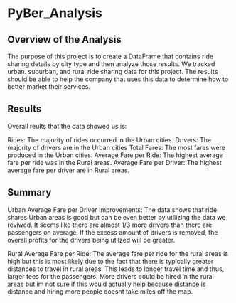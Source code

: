 # PyBer_Analysis

## Overview of the Analysis
The purpose of this project is to create a DataFrame that contains ride sharing details by city type and then analyze those results. We tracked urban. suburban, and rural ride sharing data for this project. The results should be able to help the company that uses this data to determine how to better market their services.
## Results
Overall reults that the data showed us is:

Rides: The majority of rides occurred in the Urban cities.
Drivers: The majority of drivers are in the Urban cities
Total Fares: The most fares were produced in the Urban cities.
Average Fare per Ride: The highest average fare per ride was in the Rural areas.
Average Fare per Driver: The highest average fare per driver are in Rural areas.

## Summary

Urban Average Fare per Driver Improvements:
The data shows that ride shares Urban areas is good but can be even better by utilizing the data we reviwed. It seems like there are almost 1/3 more drivers than there are passengers on average. If the excess amount of drivers is removed, the overall profits for the drivers being utilzed will be greater.

Rural Average Fare per Ride:
The average fare per ride for the rural areas is high but this is most likely due to the fact that there is typically greater distances to travel in rural areas. This leads to longer travel time and thus, larger fees for the passengers. More drivers could be hired in the rural areas but im not sure if this would actually help because distance is distance and hiring more people doesnt take miles off the map.
